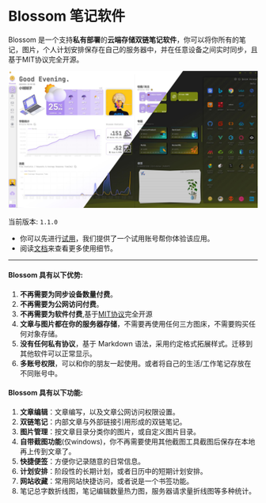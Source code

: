 # Blossom 笔记软件

Blossom 是一个支持**私有部署**的**云端存储双链笔记软件**，你可以将你所有的笔记，图片，个人计划安排保存在自己的服务器中，并在任意设备之间实时同步，且基于MIT协议完全开源。

![](./doc/imgs/home_ld.jpg "Blossom 首页")

当前版本: `1.1.0`

- 你可以先进行[试用](https://www.wangyunf.com/blossom-doc/doc/tryuse)，我们提供了一个试用账号帮你体验该应用。
- 阅读[文档](https://www.wangyunf.com/blossom-doc/index)来查看更多使用细节。

---

#### Blossom 具有以下优势:

1. **不再需要为同步设备数量付费**。
2. **不再需要为公网访问付费**。
3. **不再需要为软件付费**,基于[MIT协议](https://choosealicense.com/licenses/mit/)完全开源
4. **文章与图片都在你的服务器存储**，不需要再使用任何三方图床，不需要购买任何对象存储。
5. **没有任何私有协议**，基于 Markdown 语法，采用约定格式拓展样式。迁移到其他软件可以正常显示。
6. **多账号权限**，可以和你的朋友一起使用。或者将自己的生活/工作笔记存放在不同账号中。

#### Blossom 具有以下功能:
1. **文章编辑**：文章编写，以及文章公网访问权限设置。
2. **双链笔记**：内部文章与外部链接引用形成的双链笔记。
3. **图片管理**：按文章目录分类你的图片，或自定义图片目录。
4. **自带截图功能**(仅windows)，你不再需要使用其他截图工具截图后保存在本地再上传到文章了。
5. **快捷便签**：方便你记录随意的日常信息。
6. **计划安排**：阶段性的长期计划，或者日历中的短期计划安排。
7. **网站收藏**：常用网站快捷访问，或者说是一个书签功能。
8. 笔记总字数折线图，笔记编辑数量热力图，服务器请求量折线图等多种统计。
